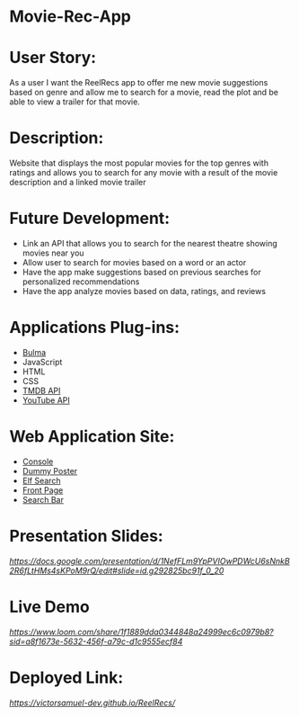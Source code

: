 # Movie-Rec-App

# User Story:
 As a user I want the ReelRecs app to offer me new movie suggestions based on genre and allow me to search for a movie, read the plot and be able to view a trailer for that movie.

 # Description:
 Website that displays the most popular movies for the top genres with ratings and allows you to search for any movie with a result of the movie description and a linked movie trailer 

# Future Development:
-   Link an API that allows you to search for the nearest theatre showing movies near you 
-   Allow user to search for movies based on a word or an actor 
-   Have the app make suggestions based on previous searches for personalized recommendations 
-   Have the app analyze movies based on data, ratings, and reviews 


# Applications Plug-ins:
- [Bulma](https://bulma.io/documentation/components/modal/)
- JavaScript
- HTML
- CSS
- [TMDB API](https://developer.themoviedb.org/docs/getting-started)
- [YouTube API](https://developers.google.com/youtube/v3/getting-started)

# Web Application Site:
- [Console](./assets/images/Console.png)
- [Dummy Poster](./assets/images/dummy.png)
- [Elf Search](./assets/images/Elf%20Search.png)
- [Front Page](./assets/images/Front%20Page.png)
- [Search Bar](./assets/images/Search%20Bar.png)

# Presentation Slides:
*https://docs.google.com/presentation/d/1NefFLm9YpPVIOwPDWcU6sNnkB2R6fLtHMs4sKPoM9rQ/edit#slide=id.g292825bc91f_0_20*

# Live Demo
*https://www.loom.com/share/1f1889dda0344848a24999ec6c0979b8?sid=a8f1673e-5632-456f-a79c-d1c9555ecf84*

# Deployed Link:
*https://victorsamuel-dev.github.io/ReelRecs/*